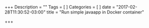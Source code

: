 +++
Description = ""
Tags = [
]
Categories = [
]
date = "2017-02-28T11:30:52-03:00"
title = "Run simple javaapp in Docker container"

+++

